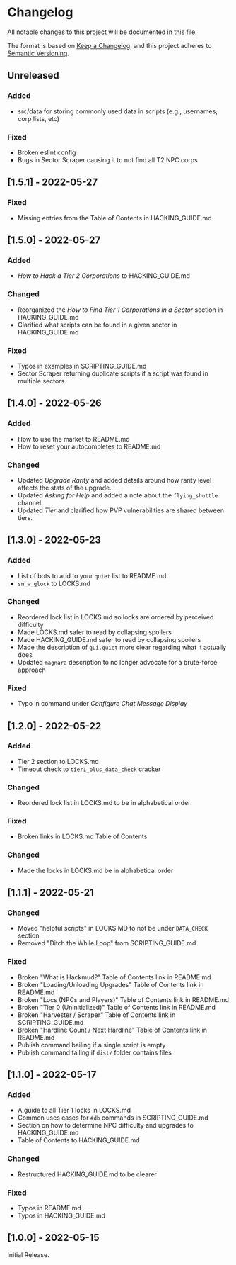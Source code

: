 # Changelog
All notable changes to this project will be documented in this file.

The format is based on [Keep a Changelog](https://keepachangelog.com/en/1.0.0/),
and this project adheres to [Semantic Versioning](https://semver.org/spec/v2.0.0.html).

## Unreleased
### Added
  - src/data for storing commonly used data in scripts (e.g., usernames, corp
    lists, etc)

### Fixed
  - Broken eslint config
  - Bugs in Sector Scraper causing it to not find all T2 NPC corps

## [1.5.1] - 2022-05-27

### Fixed
  - Missing entries from the Table of Contents in HACKING_GUIDE.md

## [1.5.0] - 2022-05-27

### Added
  - _How to Hack a Tier 2 Corporations_ to HACKING_GUIDE.md

### Changed
  - Reorganized the _How to Find Tier 1 Corporations in a Sector_ section in
    HACKING_GUIDE.md
  - Clarified what scripts can be found in a given sector in HACKING_GUIDE.md

### Fixed
  - Typos in examples in SCRIPTING_GUIDE.md
  - Sector Scraper returning duplicate scripts if a script was found in multiple
    sectors

## [1.4.0] - 2022-05-26

### Added
  - How to use the market to README.md
  - How to reset your autocompletes to README.md

### Changed
  - Updated _Upgrade Rarity_ and added details around how rarity level affects
    the stats of the upgrade.
  - Updated _Asking for Help_ and added a note about the `flying_shuttle`
    channel.
  - Updated _Tier_ and clarified how PVP vulnerabilities are shared between
    tiers.

## [1.3.0] - 2022-05-23

### Added
  - List of bots to add to your `quiet` list to README.md
  - `sn_w_glock` to LOCKS.md

### Changed
  - Reordered lock list in LOCKS.md so locks are ordered by perceived
    difficulty
  - Made LOCKS.md safer to read by collapsing spoilers
  - Made HACKING_GUIDE.md safer to read by collapsing spoilers
  - Made the description of `gui.quiet` more clear regarding what it actually
    does
  - Updated `magnara` description to no longer advocate for a brute-force
    approach

### Fixed 
  - Typo in command under _Configure Chat Message Display_

## [1.2.0] - 2022-05-22

### Added
  - Tier 2 section to LOCKS.md
  - Timeout check to `tier1_plus_data_check` cracker

### Changed
  - Reordered lock list in LOCKS.md to be in alphabetical order

### Fixed
  - Broken links in LOCKS.md Table of Contents

### Changed
  - Made the locks in LOCKS.md be in alphabetical order

## [1.1.1] - 2022-05-21

### Changed
  - Moved "helpful scripts" in LOCKS.MD to not be under `DATA_CHECK` section
  - Removed "Ditch the While Loop" from SCRIPTING_GUIDE.md

### Fixed
  - Broken "What is Hackmud?" Table of Contents link in README.md
  - Broken "Loading/Unloading Upgrades" Table of Contents link in README.md
  - Broken "Locs (NPCs and Players)" Table of Contents link in README.md
  - Broken "Tier 0 (Uninitialized)" Table of Contents link in README.md
  - Broken "Harvester / Scraper" Table of Contents link in SCRIPTING_GUIDE.md 
  - Broken "Hardline Count / Next Hardline" Table of Contents link in README.md 
  - Publish command bailing if a single script is empty
  - Publish command failing if `dist/` folder contains files

## [1.1.0] - 2022-05-17

### Added
  - A guide to all Tier 1 locks in LOCKS.md
  - Common uses cases for `#db` commands in SCRIPTING_GUIDE.md
  - Section on how to determine NPC difficulty and upgrades to HACKING_GUIDE.md
  - Table of Contents to HACKING_GUIDE.md

### Changed
  - Restructured HACKING_GUIDE.md to be clearer

### Fixed
  - Typos in README.md
  - Typos in HACKING_GUIDE.md

## [1.0.0] - 2022-05-15

Initial Release.